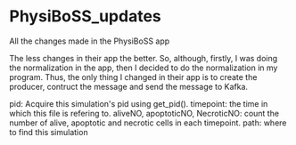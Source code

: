# PhysiBoSS_updates
All the changes made in the PhysiBoSS app

The less changes in their app the better. So, although, firstly, I was doing the normalization in the app, then I decided to do
the normalization in my program. Thus, the only thing I changed in their app is to create the producer, contruct the message
and send the message to Kafka.

pid: Acquire this simulation's pid using get_pid().
timepoint: the time in which this file is refering to.
aliveNO, apoptoticNO, NecroticNO: count the number of alive, apoptotic and necrotic cells in each timepoint.
path: where to find this simulation
